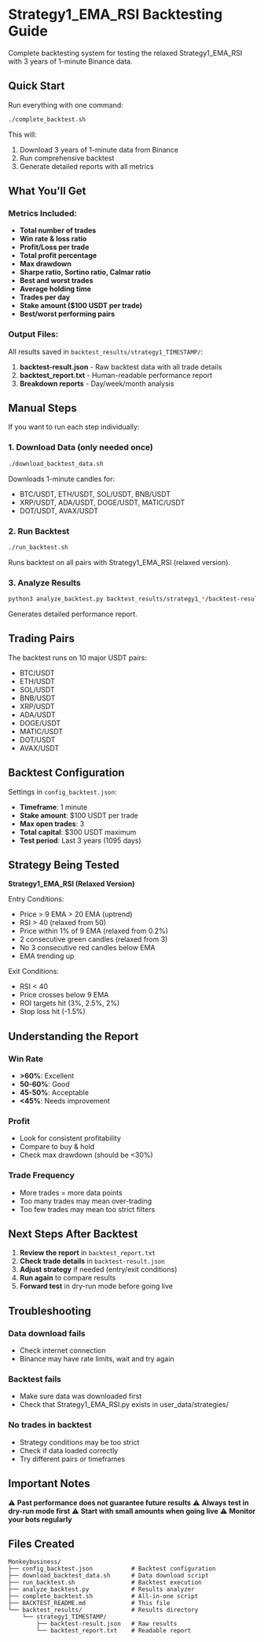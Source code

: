 # Strategy1_EMA_RSI Backtesting Guide

Complete backtesting system for testing the relaxed Strategy1_EMA_RSI with 3 years of 1-minute Binance data.

## Quick Start

Run everything with one command:

```bash
./complete_backtest.sh
```

This will:
1. Download 3 years of 1-minute data from Binance
2. Run comprehensive backtest
3. Generate detailed reports with all metrics

## What You'll Get

### Metrics Included:
- **Total number of trades**
- **Win rate & loss ratio**
- **Profit/Loss per trade**
- **Total profit percentage**
- **Max drawdown**
- **Sharpe ratio, Sortino ratio, Calmar ratio**
- **Best and worst trades**
- **Average holding time**
- **Trades per day**
- **Stake amount ($100 USDT per trade)**
- **Best/worst performing pairs**

### Output Files:

All results saved in `backtest_results/strategy1_TIMESTAMP/`:

1. **backtest-result.json** - Raw backtest data with all trade details
2. **backtest_report.txt** - Human-readable performance report
3. **Breakdown reports** - Day/week/month analysis

## Manual Steps

If you want to run each step individually:

### 1. Download Data (only needed once)

```bash
./download_backtest_data.sh
```

Downloads 1-minute candles for:
- BTC/USDT, ETH/USDT, SOL/USDT, BNB/USDT
- XRP/USDT, ADA/USDT, DOGE/USDT, MATIC/USDT
- DOT/USDT, AVAX/USDT

### 2. Run Backtest

```bash
./run_backtest.sh
```

Runs backtest on all pairs with Strategy1_EMA_RSI (relaxed version).

### 3. Analyze Results

```bash
python3 analyze_backtest.py backtest_results/strategy1_*/backtest-result.json
```

Generates detailed performance report.

## Trading Pairs

The backtest runs on 10 major USDT pairs:
- BTC/USDT
- ETH/USDT
- SOL/USDT
- BNB/USDT
- XRP/USDT
- ADA/USDT
- DOGE/USDT
- MATIC/USDT
- DOT/USDT
- AVAX/USDT

## Backtest Configuration

Settings in `config_backtest.json`:
- **Timeframe**: 1 minute
- **Stake amount**: $100 USDT per trade
- **Max open trades**: 3
- **Total capital**: $300 USDT maximum
- **Test period**: Last 3 years (1095 days)

## Strategy Being Tested

**Strategy1_EMA_RSI (Relaxed Version)**

Entry Conditions:
- Price > 9 EMA > 20 EMA (uptrend)
- RSI > 40 (relaxed from 50)
- Price within 1% of 9 EMA (relaxed from 0.2%)
- 2 consecutive green candles (relaxed from 3)
- No 3 consecutive red candles below EMA
- EMA trending up

Exit Conditions:
- RSI < 40
- Price crosses below 9 EMA
- ROI targets hit (3%, 2.5%, 2%)
- Stop loss hit (-1.5%)

## Understanding the Report

### Win Rate
- **>60%**: Excellent
- **50-60%**: Good
- **45-50%**: Acceptable
- **<45%**: Needs improvement

### Profit
- Look for consistent profitability
- Compare to buy & hold
- Check max drawdown (should be <30%)

### Trade Frequency
- More trades = more data points
- Too many trades may mean over-trading
- Too few trades may mean too strict filters

## Next Steps After Backtest

1. **Review the report** in `backtest_report.txt`
2. **Check trade details** in `backtest-result.json`
3. **Adjust strategy** if needed (entry/exit conditions)
4. **Run again** to compare results
5. **Forward test** in dry-run mode before going live

## Troubleshooting

### Data download fails
- Check internet connection
- Binance may have rate limits, wait and try again

### Backtest fails
- Make sure data was downloaded first
- Check that Strategy1_EMA_RSI.py exists in user_data/strategies/

### No trades in backtest
- Strategy conditions may be too strict
- Check if data loaded correctly
- Try different pairs or timeframes

## Important Notes

⚠️ **Past performance does not guarantee future results**
⚠️ **Always test in dry-run mode first**
⚠️ **Start with small amounts when going live**
⚠️ **Monitor your bots regularly**

## Files Created

```
Monkeybusiness/
├── config_backtest.json           # Backtest configuration
├── download_backtest_data.sh      # Data download script
├── run_backtest.sh                # Backtest execution
├── analyze_backtest.py            # Results analyzer
├── complete_backtest.sh           # All-in-one script
├── BACKTEST_README.md             # This file
└── backtest_results/              # Results directory
    └── strategy1_TIMESTAMP/
        ├── backtest-result.json   # Raw results
        └── backtest_report.txt    # Readable report
```
